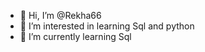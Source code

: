 - 👋 Hi, I’m @Rekha66
- 👀 I’m interested in learning Sql and python
- 🌱 I’m currently learning Sql


<!---
Rekha66/Rekha66 is a ✨ special ✨ repository because its `README.md` (this file) appears on your GitHub profile.
You can click the Preview link to take a look at your changes.
--->
